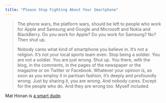 ```yaml
---
title: "Please Stop Fighting About Your Smartphone"
---
```

<blockquote><p>
  The phone wars, the platform wars, should be left to people who work for Apple and Samsung and Google and Microsoft and Nokia and BlackBerry. Do you work for Apple? Do you work for Samsung? No? Then shut up.</p>
<p>  Nobody cares what kind of smartphone you believe in. It’s not a religion. It’s not your local sports team even. Stop being a soldier. You are not a soldier. You are just wrong. Shut up. You there, with the blog, in the comments, in the pages of the newspaper or the magazine or on Twitter or Facebook. Whatever your opinion is, as soon as you employ it in partisan fashion, it’s deeply and profoundly wrong. Just by sharing it, you are wrong. And nobody cares. Except for the people who do. And they are wrong too. Myself included.
</p></blockquote>
<p>Mat Honan is <a href="http://www.wired.com/gadgetlab/?p=133719">a smart dude</a>.</p>
